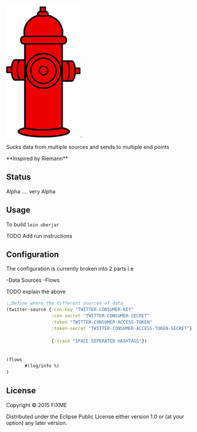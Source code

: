  
![Hydrant](doc/hydrant.png).

Sucks data from multiple sources and sends to multiple end points

\*\*Inspired by Riemann\*\*

## Status
Alpha .... very Alpha

## Usage

To build ``lein uberjar``

TODO Add run instructions

## Configuration

The configuration is currently broken into 2 parts i.e

-Data Sources
-Flows

TODO explain the above 

```clojure
;;Define where the different sources of data
(twitter-source {:con-key "TWITTER-CONSUMER-KEY"
                 :con-secret "TWITTER-CONSUMER-SECRET"
                 :token "TWITTER-CONSUMER-ACCESS-TOKEN"
                 :token-secret "TWITTER-CONSUMER-ACCESS-TOKEN-SECRET"}

                 {:track "SPACE SEPERATED HASHTAGS"}) 

                 
(flows
       #(log/info %) 
)
```

## License

Copyright © 2015 FIXME

Distributed under the Eclipse Public License either version 1.0 or (at
your option) any later version.
